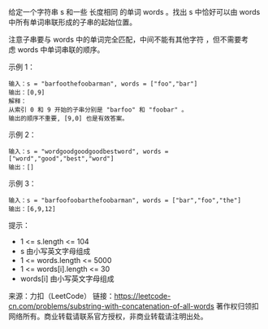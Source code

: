 给定一个字符串 s 和一些 长度相同 的单词 words 。找出 s 中恰好可以由 words 中所有单词串联形成的子串的起始位置。

注意子串要与 words 中的单词完全匹配，中间不能有其他字符 ，但不需要考虑 words 中单词串联的顺序。


示例 1：

```
输入：s = "barfoothefoobarman", words = ["foo","bar"]
输出：[0,9]
解释：
从索引 0 和 9 开始的子串分别是 "barfoo" 和 "foobar" 。
输出的顺序不重要, [9,0] 也是有效答案。
```

示例 2：

```
输入：s = "wordgoodgoodgoodbestword", words = ["word","good","best","word"]
输出：[]
```

示例 3：

```
输入：s = "barfoofoobarthefoobarman", words = ["bar","foo","the"]
输出：[6,9,12]
```

提示：

- 1 <= s.length <= 104
- s 由小写英文字母组成
- 1 <= words.length <= 5000
- 1 <= words\[i\].length <= 30
- words\[i\] 由小写英文字母组成


来源：力扣（LeetCode）
链接：https://leetcode-cn.com/problems/substring-with-concatenation-of-all-words
著作权归领扣网络所有。商业转载请联系官方授权，非商业转载请注明出处。